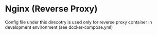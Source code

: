 # Nginx (Reverse Proxy)

Config file under this direcotry is used only for reverse proxy container in development environment (see docker-compose.yml)
